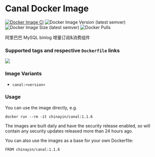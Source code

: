 # Canal Docker Image

[![Docker Image CI](https://github.com/chinayin-docker/canal/actions/workflows/ci.yml/badge.svg?event=schedule)](https://github.com/chinayin-docker/canal/actions/workflows/ci.yml)
![Docker Image Version (latest semver)](https://img.shields.io/docker/v/chinayin/canal?sort=semver)
![Docker Image Size (latest semver)](https://img.shields.io/docker/image-size/chinayin/canal?sort=semver)
![Docker Pulls](https://img.shields.io/docker/pulls/chinayin/canal)

阿里巴巴 MySQL binlog 增量订阅&消费组件

### Supported tags and respective `Dockerfile` links

![](https://img.shields.io/docker/v/chinayin/canal/1.1.6)

### Image Variants

- `canal:<version>`

### Usage

You can use the image directly, e.g.

```
docker run --rm -it chinayin/canal:1.1.6
```

The images are built daily and have the security release enabled, so will contain any security updates released more
than 24 hours ago.

You can also use the images as a base for your own Dockerfile:

```
FROM chinayin/canal:1.1.6
```
